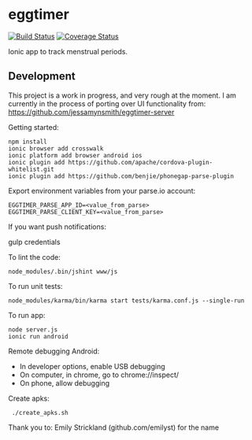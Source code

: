 eggtimer
==============

[![Build Status](https://circleci.com/gh/jessamynsmith/eggtimer-ui.svg?style=shield)](https://circleci.com/gh/jessamynsmith/eggtimer-ui)
[![Coverage Status](https://coveralls.io/repos/jessamynsmith/eggtimer-ui/badge.svg?branch=master)](https://coveralls.io/r/jessamynsmith/eggtimer-ui?branch=master)

Ionic app to track menstrual periods.


Development
-----------

This project is a work in progress, and very rough at the moment. I am currently in the process of
porting over UI functionality from:
https://github.com/jessamynsmith/eggtimer-server

Getting started:

    npm install
    ionic browser add crosswalk
    ionic platform add browser android ios
    ionic plugin add https://github.com/apache/cordova-plugin-whitelist.git
    ionic plugin add https://github.com/benjie/phonegap-parse-plugin

Export environment variables from your parse.io account:

    EGGTIMER_PARSE_APP_ID=<value_from_parse>
    EGGTIMER_PARSE_CLIENT_KEY=<value_from_parse>
    
If you want push notifications:

   gulp credentials

To lint the code:

    node_modules/.bin/jshint www/js
   
To run unit tests:

    node_modules/karma/bin/karma start tests/karma.conf.js --single-run

To run app:

    node server.js
    ionic run android

Remote debugging Android:

 - In developer options, enable USB debugging
 - On computer, in chrome, go to chrome://inspect/
 - On phone, allow debugging

Create apks:

     ./create_apks.sh


Thank you to:
Emily Strickland (github.com/emilyst) for the name
